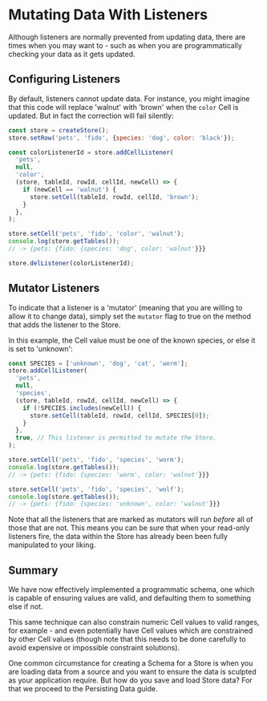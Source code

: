 # Mutating Data With Listeners

Although listeners are normally prevented from updating data, there are times
when you may want to - such as when you are programmatically checking your data
as it gets updated.

## Configuring Listeners

By default, listeners cannot update data. For instance, you might imagine that
this code will replace 'walnut' with 'brown' when the `color` Cell is updated.
But in fact the correction will fail silently:

```js
const store = createStore();
store.setRow('pets', 'fido', {species: 'dog', color: 'black'});

const colorListenerId = store.addCellListener(
  'pets',
  null,
  'color',
  (store, tableId, rowId, cellId, newCell) => {
    if (newCell == 'walnut') {
      store.setCell(tableId, rowId, cellId, 'brown');
    }
  },
);

store.setCell('pets', 'fido', 'color', 'walnut');
console.log(store.getTables());
// -> {pets: {fido: {species: 'dog', color: 'walnut'}}}

store.delListener(colorListenerId);
```

## Mutator Listeners

To indicate that a listener is a 'mutator' (meaning that you are willing to
allow it to change data), simply set the `mutator` flag to true on the method
that adds the listener to the Store.

In this example, the Cell value must be one of the known species, or else it is
set to 'unknown':

```js
const SPECIES = ['unknown', 'dog', 'cat', 'worm'];
store.addCellListener(
  'pets',
  null,
  'species',
  (store, tableId, rowId, cellId, newCell) => {
    if (!SPECIES.includes(newCell)) {
      store.setCell(tableId, rowId, cellId, SPECIES[0]);
    }
  },
  true, // This listener is permitted to mutate the Store.
);

store.setCell('pets', 'fido', 'species', 'worm');
console.log(store.getTables());
// -> {pets: {fido: {species: 'worm', color: 'walnut'}}}

store.setCell('pets', 'fido', 'species', 'wolf');
console.log(store.getTables());
// -> {pets: {fido: {species: 'unknown', color: 'walnut'}}}
```

Note that all the listeners that are marked as mutators will run _before_ all of
those that are not. This means you can be sure that when your read-only
listeners fire, the data within the Store has already been been fully
manipulated to your liking.

## Summary

We have now effectively implemented a programmatic schema, one which is capable
of ensuring values are valid, and defaulting them to something else if not.

This same technique can also constrain numeric Cell values to valid ranges, for
example - and even potentially have Cell values which are constrained by other
Cell values (though note that this needs to be done carefully to avoid expensive
or impossible constraint solutions).

One common circumstance for creating a Schema for a Store is when you are
loading data from a source and you want to ensure the data is sculpted as your
application require. But how do you save and load Store data? For that we
proceed to the Persisting Data guide.
